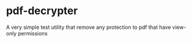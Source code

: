 # pdf-decrypter
A very simple test utility that remove any protection to pdf that have view-only permissions
